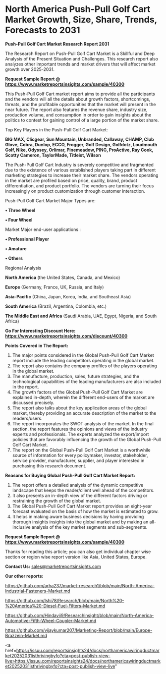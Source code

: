 # North America Push-Pull Golf Cart Market Growth, Size, Share, Trends, Forecasts to 2031

<strong>Push-Pull Golf Cart Market Research Report 2031</strong>

The Research Report on Push-Pull Golf Cart Market is a Skillful and Deep Analysis of the Present Situation and Challenges. This research report also analyzes other important trends and market drivers that will affect market growth over 2025-2031.

<strong>Request Sample Report @ <a href=https://www.marketreportsinsights.com/sample/40300>https://www.marketreportsinsights.com/sample/40300</a></strong>

This Push-Pull Golf Cart market report aims to provide all the participants and the vendors will all the details about growth factors, shortcomings, threats, and the profitable opportunities that the market will present in the near future. The report also features the revenue share, industry size, production volume, and consumption in order to gain insights about the politics to contest for gaining control of a large portion of the market share.

Top Key Players in the Push-Pull Golf Cart Market:

<strong>BIG MAX, Clicgear, Sun Mountain, Unbranded, Callaway, CHAMP, Club Glove, Cobra, Dunlop, ECCO, Frogger, Golf Design, Golfdotz, Loudmouth Golf, Nike, Odyssey, Orlimar, Pinemeadow, PING, ProActive, Ray Cook, Scotty Cameron, TaylorMade, Titleist, Wilson</strong>

The Push-Pull Golf Cart Industry is severely competitive and fragmented due to the existence of various established players taking part in different marketing strategies to increase their market share. The vendors operating in the market are profiled based on price, quality, brand, product differentiation, and product portfolio. The vendors are turning their focus increasingly on product customization through customer interaction.

Push-Pull Golf Cart Market Major Types are:

<strong>•  Three Wheel

•  Four Wheel</strong>

Market Major end-user applications :

<strong>•  Professional Player

•  Amature

•  Others</strong>

Regional Analysis

</u><strong><b>North America</b></strong> (the United States, Canada, and Mexico)

<strong><b>Europe </b></strong>(Germany, France, UK, Russia, and Italy)

<strong><b>Asia-Pacific</b></strong> (China, Japan, Korea, India, and Southeast Asia)

<strong><b>South America</b></strong> (Brazil, Argentina, Colombia, etc.)

<strong><b>The Middle East and Africa</b></strong> (Saudi Arabia, UAE, Egypt, Nigeria, and South Africa)

<strong>Go For Interesting Discount Here: <a href=https://www.marketreportsinsights.com/discount/40300>https://www.marketreportsinsights.com/discount/40300</a></strong>

<strong>Points Covered in The Report:</strong>
<ol>
  <li>The major points considered in the Global Push-Pull Golf Cart Market report include the leading competitors operating in the global market.</li>
  <li>The report also contains the company profiles of the players operating in the global market.</li>
  <li>The manufacture, production, sales, future strategies, and the technological capabilities of the leading manufacturers are also included in the report.</li>
  <li>The growth factors of the Global Push-Pull Golf Cart Market are explained in-depth, wherein the different end-users of the market are discussed precisely.</li>
  <li>The report also talks about the key application areas of the global market, thereby providing an accurate description of the market to the readers/users.</li>
  <li>The report incorporates the SWOT analysis of the market. In the final section, the report features the opinions and views of the industry experts and professionals. The experts analyzed the export/import policies that are favorably influencing the growth of the Global Push-Pull Golf Cart Market.</li>
  <li>The report on the Global Push-Pull Golf Cart Market is a worthwhile source of information for every policymaker, investor, stakeholder, service provider, manufacturer, supplier, and player interested in purchasing this research document.</li>
</ol>
<strong>Reasons for Buying Global Push-Pull Golf Cart Market Report:</strong>

<ol>
  <li>The report offers a detailed analysis of the dynamic competitive landscape that keeps the reader/client well ahead of the competitors.</li>
  <li>It also presents an in-depth view of the different factors driving or restraining the growth of the global market.</li>
  <li>The Global Push-Pull Golf Cart Market report provides an eight-year forecast evaluated on the basis of how the market is estimated to grow.</li>
  <li>It helps in making aware business decisions by having providing thorough insights insights into the global market and by making an all-inclusive analysis of the key market segments and sub-segments.</li>
</ol>
<strong>Request Sample Report @ <a href=https://www.marketreportsinsights.com/sample/40300>https://www.marketreportsinsights.com/sample/40300</a></strong>


Thanks for reading this article; you can also get individual chapter wise section or region wise report version like Asia, United States, Europe.

<strong>Contact Us:</strong>
sales@marketreportsinsights.com

<strong>Our other reports:</strong>

<a href=https://github.com/arha237/market-research1/blob/main/North-America-Industrial-Fasteners-Market.md>https://github.com/arha237/market-research1/blob/main/North-America-Industrial-Fasteners-Market.md</a>

<a href=https://github.com/Ishi78/Research/blob/main/North%20-%20America%20-Diesel-Fuel-Filters-Market.md>https://github.com/Ishi78/Research/blob/main/North%20-%20America%20-Diesel-Fuel-Filters-Market.md</a>

<a href=https://github.com/Hindavii9/Researchinsight/blob/main/North-America-Automotive-Fifth-Wheel-Coupler-Market.md>https://github.com/Hindavii9/Researchinsight/blob/main/North-America-Automotive-Fifth-Wheel-Coupler-Market.md</a>

<a href=https://github.com/vijaykumar207/Marketing-Report/blob/main/Europe-Brazzein-Market.md>https://github.com/vijaykumar207/Marketing-Report/blob/main/Europe-Brazzein-Market.md</a>

<a href=https://issuu.com/reportsinsights24/docs/northamericawiringductmarket20252031isthrivingbyfo?cta=post-publish-view-live>https://issuu.com/reportsinsights24/docs/northamericawiringductmarket20252031isthrivingbyfo?cta=post-publish-view-live</a>"
